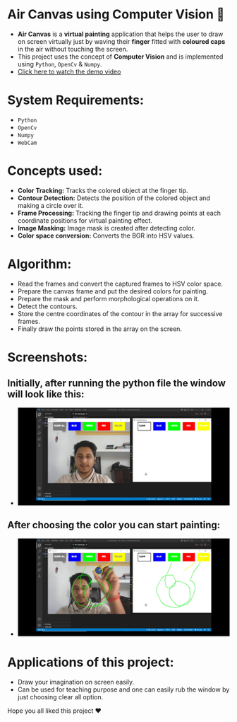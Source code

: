 # **Air Canvas** using **Computer Vision** :art:

- __Air Canvas__ is a __virtual painting__ application that helps the user to draw on screen virtually just by waving their __finger__ fitted with __coloured caps__ in the air without touching the screen.
- This project uses the concept of __Computer Vision__ and is implemented using ```Python```, ```OpenCv``` & ```Numpy```.
- [Click here to watch the demo video](https://www.youtube.com/watch?v=3U3UQiU3t3g)

# System Requirements:

- ```Python```
- ```OpenCv```
- ```Numpy```
- ```WebCam```

# Concepts used:

- __Color Tracking:__ Tracks the colored object at the finger tip.
- __Contour Detection:__ Detects the position of the colored object and making a circle over it.
- __Frame Processing:__ Tracking the finger tip and drawing points at each coordinate positions for virtual painting effect.
- __Image Masking:__ Image mask is created after detecting color.
- __Color space conversion:__ Converts the BGR into HSV values.

# Algorithm:
- Read the frames and convert the captured frames to HSV color space.
- Prepare the canvas frame and put the desired colors for painting.
- Prepare the mask and perform morphological operations on it.
- Detect the contours.
- Store the centre coordinates of the contour in the array for successive frames.
- Finally draw the points stored in the array on the screen.

# Screenshots:

## Initially, after running the python file the window will look like this:
- ![image](Screenshots/Screenshot_20220706_202022.jpg)

## After choosing the color you can start painting:
- ![image](Screenshots/Screenshot_20220706_202136.jpg)
# Applications of this project:
- Draw your imagination on screen easily.
- Can be used for teaching purpose and one can easily rub the window by just choosing clear all option.

Hope you all liked this project :heart:
